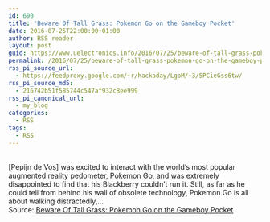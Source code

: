 ```yaml
---
id: 690
title: 'Beware Of Tall Grass: Pokemon Go on the Gameboy Pocket'
date: 2016-07-25T22:00:00+01:00
author: RSS reader
layout: post
guid: https://www.uelectronics.info/2016/07/25/beware-of-tall-grass-pokemon-go-on-the-gameboy-pocket/
permalink: /2016/07/25/beware-of-tall-grass-pokemon-go-on-the-gameboy-pocket/
rss_pi_source_url:
  - https://feedproxy.google.com/~r/hackaday/LgoM/~3/5PCieGss6tw/
rss_pi_source_md5:
  - 216742b51f585744c547af932c8ee999
rss_pi_canonical_url:
  - my_blog
categories:
  - RSS
tags:
  - RSS
---
```

&#013;  
[Pepijn de Vos] was excited to interact with the world’s most popular augmented reality pedometer, Pokemon Go, and was extremely disappointed to find that his Blackberry couldn’t run it. Still, as far as he could tell from behind his wall of obsolete technology, Pokemon Go is all about walking distractedly,…&#013;  
Source: <a href="https://feedproxy.google.com/~r/hackaday/LgoM/~3/5PCieGss6tw/" target="_blank">Beware Of Tall Grass: Pokemon Go on the Gameboy Pocket</a>